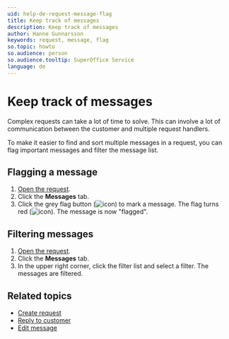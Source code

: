 ```yaml
---
uid: help-de-request-message-flag
title: Keep track of messages
description: Keep track of messages
author: Hanne Gunnarsson
keywords: request, message, flag
so.topic: howto
so.audience: person
so.audience.tooltip: SuperOffice Service
language: de
---
```


# Keep track of messages

Complex requests can take a lot of time to solve. This can involve a lot of communication between the customer and multiple request handlers.

To make it easier to find and sort multiple messages in a request, you can flag important messages and filter the message list.

## Flagging a message

1. [Open the request][1].
1. Click the **Messages** tab.
1. Click the grey flag button (![icon][img1]) to mark a message. The flag turns red (![icon][img2]). The message is now "flagged".

## Filtering messages

1. [Open the request][1].
1. Click the **Messages** tab.
1. In the upper right corner, click the filter list and select a filter. The messages are filtered.

## Related topics

* [Create request][2]
* [Reply to customer][3]
* [Edit message][4]

<!-- Referenced links -->
[1]: ../index.md#open
[2]: create.md
[3]: reply.md
[4]: edit-message.md

<!-- Referenced images -->
[img1]: ../../../../../common/icons/flag-off.png
[img2]: ../../../../../common/icons/flag-on.png


